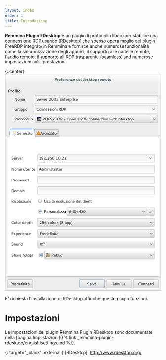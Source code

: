 ```yaml
---
layout: index
order: 1
title: Introduzione
---
```

**Remmina Plugin RDesktop** è un plugin di protocollo libero per stabilire una
connessione RDP usando [RDesktop] che spesso opera meglio del plugin FreeRDP
integrato in Remmina e fornisce anche numerose funzionalità come la
sincronizzazione degli appunti, il supporto alle cartelle remote, l'audio
remoto, il supporto all'RDP trasparente (seamless) and numerose impostazioni
sulle prestazioni.

{:.center}
![Impostazioni generali](/resources/remmina-plugin-rdesktop/archive/latest/italian/general.png)

E' richiesta l'installazione di RDesktop affinchè questo plugin funzioni.

# Impostazioni

Le impostazioni del plugin Remmina Plugin RDesktop sono documentate nella
[pagina Impostazioni]({% link _remmina-plugin-rdesktop/english/settings.md %}).

{: target="_blank" .external }
[RDesktop]: http://www.rdesktop.org/
